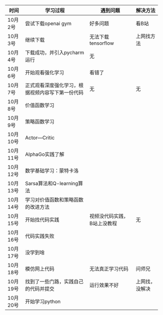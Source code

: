 |时间|学习过程|遇到问题|解决方法|
|----|-------|-------|-------|
|10月2号|尝试下载openai gym|好多问题|看B站|
|10月3号|继续下载|无法下载tensorflow|上网找方法|
|10月4号|下载成功，并引入pycharm运行|无|
|10月6号|开始观看强化学习|看错了|
|10月7号|正式观看深度强化学习，根据视频内容写下第一份代码|无|无|
|10月8号|价值函数学习|
|10月9号|策略函数学习|
|10月10号|Actor—Critic|
|10月11号|AlphaGo实践了解|
|10月12号|数学基础学习：蒙特卡洛|
|10月13号|Sarsa算法和Q-learning算法|
10月14号|学习对价值函数和策略函数的改进方法|
|10月15号|开始找代码实践|视频没代码实践，B站上没教程|无|
|10月16号|代码实践失败|
|10月17号|没学到啥|
|10月18号|模仿网上代码|无法真正学习代码|问师兄|
|10月19号|找到了一些门路，实践自己的代码并提交|运行效果不好|上网找，没解决|
|10月20号|开始学习python|
